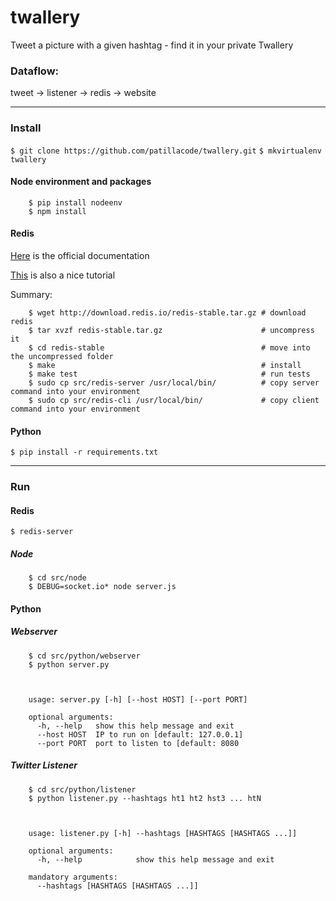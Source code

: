 # twallery

Tweet a picture with a given hashtag -  find it in your private Twallery

### Dataflow:

tweet -> listener -> redis -> website

------------

### Install
`$ git clone https://github.com/patillacode/twallery.git`
`$ mkvirtualenv twallery`

#### Node environment and packages
```
    $ pip install nodeenv
    $ npm install
```

#### Redis

[Here](http://redis.io/topics/quickstart) is the official documentation

[This](https://www.digitalocean.com/community/tutorials/how-to-install-and-use-redis) is also a nice tutorial

Summary:

```
    $ wget http://download.redis.io/redis-stable.tar.gz # download redis
    $ tar xvzf redis-stable.tar.gz                      # uncompress it
    $ cd redis-stable                                   # move into the uncompressed folder
    $ make                                              # install
    $ make test                                         # run tests
    $ sudo cp src/redis-server /usr/local/bin/          # copy server command into your environment
    $ sudo cp src/redis-cli /usr/local/bin/             # copy client command into your environment
```

#### Python

`$ pip install -r requirements.txt`

------------

### Run

#### Redis
`$ redis-server`

##### Node

```
    $ cd src/node
    $ DEBUG=socket.io* node server.js
```

#### Python

##### Webserver
```
    $ cd src/python/webserver
    $ python server.py



    usage: server.py [-h] [--host HOST] [--port PORT]

    optional arguments:
      -h, --help   show this help message and exit
      --host HOST  IP to run on [default: 127.0.0.1]
      --port PORT  port to listen to [default: 8080
```

##### Twitter Listener
```
    $ cd src/python/listener
    $ python listener.py --hashtags ht1 ht2 hst3 ... htN



    usage: listener.py [-h] --hashtags [HASHTAGS [HASHTAGS ...]]

    optional arguments:
      -h, --help            show this help message and exit

    mandatory arguments:
      --hashtags [HASHTAGS [HASHTAGS ...]]
```
